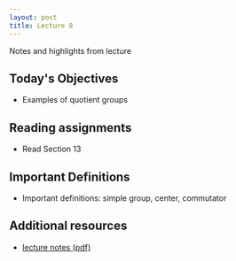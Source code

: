 ```yaml
---
layout: post
title: Lecture 8
---
```


Notes and highlights from lecture

## Today's Objectives

* Examples of quotient groups

## Reading assignments

* Read Section 13

## Important Definitions
* Important definitions: simple group, center, commutator

## Additional resources

* <a target="_parent" href="https://wcasper.github.io/math407spring2022/extras/notes/lecture10-2022-02-28.pdf">lecture notes (pdf)</a>
